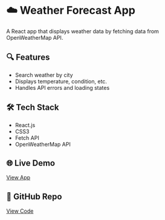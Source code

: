 # ☁️ Weather Forecast App

A React app that displays weather data by fetching data from OpenWeatherMap API.

## 🔍 Features
- Search weather by city
- Displays temperature, condition, etc.
- Handles API errors and loading states

## 🛠️ Tech Stack
- React.js
- CSS3
- Fetch API
- OpenWeatherMap API

## 🌐 Live Demo
[View App](https://weather-app-react.netlify.app/)

## 📁 GitHub Repo
[View Code](https://github.com/amarnathanv/weather-app)

